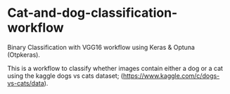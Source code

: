 # Cat-and-dog-classification-workflow
Binary Classification with VGG16 workflow using Keras & Optuna (Otpkeras).

This is a workflow to classify whether images contain either a dog or a cat using the kaggle dogs vs cats dataset; (https://www.kaggle.com/c/dogs-vs-cats/data). 
